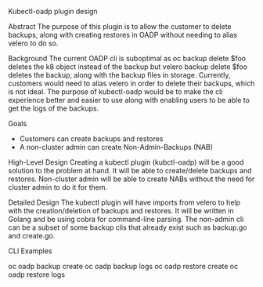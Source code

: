 Kubectl-oadp plugin design 

Abstract
The purpose of this plugin is to allow the customer to delete backups, along with creating restores in OADP without needing to alias velero to do so. 

Background
The current OADP cli is suboptimal as oc backup delete $foo deletes the k8 object instead of the backup but velero backup delete $foo deletes the backup, along with the backup files in storage. Currently, customers would need to alias velero in order to delete their backups, which is not ideal. The purpose of kubectl-oadp would be to make the cli experience better and easier to use along with enabling users to be able to get the logs of the backups. 

Goals
- Customers can create backups and restores
- A non-cluster admin can create Non-Admin-Backups (NAB)

High-Level Design
Creating a kubectl plugin (kubctl-oadp) will be a good solution to the problem at hand. It will be able to create/delete backups and restores. Non-cluster admin will be able to create NABs without the need for cluster admin to do it for them. 

Detailed Design
The kubectl plugin will have imports from velero to help with the creation/deletion of backups and restores. It will be written in Golang and be using cobra for command-line parsing. The non-admin cli can be a subset of some backup clis that already exist such as backup.go and create.go. 

CLI Examples

oc oadp backup create 
oc oadp backup logs
oc oadp restore create
oc oadp restore logs 

